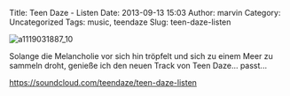 Title: Teen Daze - Listen
Date: 2013-09-13 15:03
Author: marvin
Category: Uncategorized
Tags: music, teendaze
Slug: teen-daze-listen

![a1119031887_10]({filename}/images/a1119031887_10.jpg)

Solange die Melancholie vor sich hin tröpfelt und sich zu einem Meer zu
sammeln droht, genieße ich den neuen Track von Teen Daze... passt...

https://soundcloud.com/teendaze/teen-daze-listen

